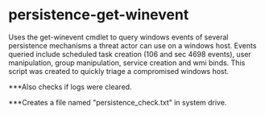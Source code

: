 # persistence-get-winevent
Uses the get-winevent cmdlet to query windows events of several persistence mechanisms a threat actor can use on a windows host. Events queried include scheduled task creation (106 and sec 4698 events), user manipulation, group manipulation, service creation and wmi binds. This script was created to quickly triage a compromised windows host.

***Also checks if logs were cleared.

***Creates a file named "persistence_check.txt" in system drive.
